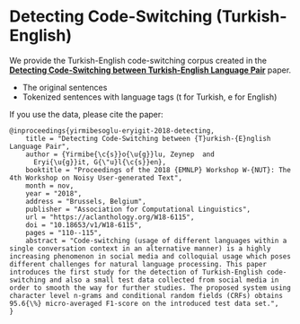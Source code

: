 # Detecting Code-Switching (Turkish-English)

We provide the Turkish-English code-switching corpus created in the [**Detecting Code-Switching between Turkish-English Language Pair**](https://aclanthology.org/W18-6115/) paper. 

- The original sentences 
- Tokenized sentences with language tags (t for Turkish, e for English)

If you use the data, please cite the paper: 

```
@inproceedings{yirmibesoglu-eryigit-2018-detecting,
    title = "Detecting Code-Switching between {T}urkish-{E}nglish Language Pair",
    author = {Yirmibe{\c{s}}o{\u{g}}lu, Zeynep  and
      Eryi{\u{g}}it, G{\"u}l{\c{s}}en},
    booktitle = "Proceedings of the 2018 {EMNLP} Workshop W-{NUT}: The 4th Workshop on Noisy User-generated Text",
    month = nov,
    year = "2018",
    address = "Brussels, Belgium",
    publisher = "Association for Computational Linguistics",
    url = "https://aclanthology.org/W18-6115",
    doi = "10.18653/v1/W18-6115",
    pages = "110--115",
    abstract = "Code-switching (usage of different languages within a single conversation context in an alternative manner) is a highly increasing phenomenon in social media and colloquial usage which poses different challenges for natural language processing. This paper introduces the first study for the detection of Turkish-English code-switching and also a small test data collected from social media in order to smooth the way for further studies. The proposed system using character level n-grams and conditional random fields (CRFs) obtains 95.6{\%} micro-averaged F1-score on the introduced test data set.",
}
```

